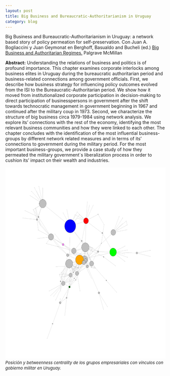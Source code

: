 ```yaml
---
layout: post
title: Big Business and Bureaucratic-Authoritarianism in Uruguay
category: blog
---
```


Big Business and Bureaucratic-Authoritarianism in Uruguay: a network based story of policy permeation for self-preservation. Con Juan A. Bogliaccini y Juan Geymonat en Berghoff, Basualdo and Bucheli (ed.) [Big Business and Authoritarian Regimes.](https://www.springer.com/de/book/9783030439248) Palgrave McMillan

**Abstract:** Understanding the relations of business and politics is of profound importance. This chapter examines corporate interlocks among business elites in Uruguay during the bureaucratic authoritarian period and business-related connections among government officials. First, we describe how business strategy for influencing policy outcomes evolved from the ISI to the Bureaucratic-Authoritarian period. We show how it moved from institutionalized corporate participation in decision-making to direct participation of businesspersons in government after the shift towards technocratic management in government beginning in 1967 and continued after the military coup in 1973. Second, we characterize the structure of big business circa 1979-1984 using network analysis. We explore its’ connections with the rest of the economy, identifying the most relevant business communities and how they were linked to each other. The chapter concludes with the identification of the most influential business-groups by different network related measures and in terms of its’ connections to government during the military period. For the most important business-groups, we provide a case study of how they permeated the military government´s liberalization process in order to cushion its’ impact on their wealth and industries.

 <img src='/images/ima7.png' width='600' height='600'>
 <font size="2"> <i> Posición y betweenness centrality  de los grupos empresariales con vínculos con gobierno militar en Uruguay. </i> </font>
